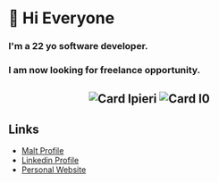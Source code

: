 # 👋 Hi Everyone 

### I'm a 22 yo software developer.
### I am now looking for freelance opportunity.

<h2 align="center">
  <img alt="Card lpieri" src="https://1337-readme.vercel.app/api/profile?cursus=42cursus&dark=true&email=hide&leet_logo=hide&login=lpieri" />
  <img alt="Card l0" src="https://1337-readme.vercel.app/api/profile?cursus=42&dark=true&leet_logo=hide&login=l0" />
</h2>

## Links
 - [Malt Profile](https://www.malt.fr/profile/lpieri)
 - [Linkedin Profile](www.linkedin.com/in/lpieri)
 - [Personal Website](http://www.louise.tech)
